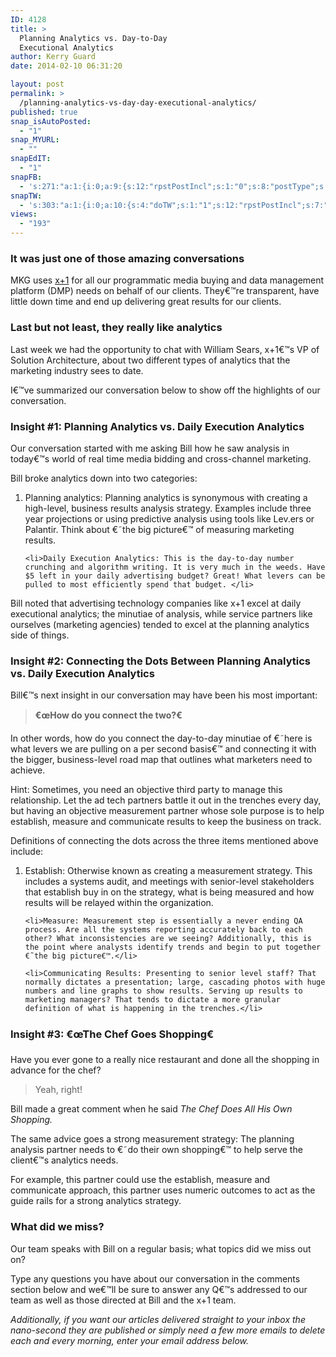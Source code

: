 ```yaml
---
ID: 4128
title: >
  Planning Analytics vs. Day-to-Day
  Executional Analytics
author: Kerry Guard
date: 2014-02-10 06:31:20

layout: post
permalink: >
  /planning-analytics-vs-day-day-executional-analytics/
published: true
snap_isAutoPosted:
  - "1"
snap_MYURL:
  - ""
snapEdIT:
  - "1"
snapFB:
  - 's:271:"a:1:{i:0;a:9:{s:12:"rpstPostIncl";s:1:"0";s:8:"postType";s:1:"A";s:10:"AttachPost";s:1:"2";s:10:"SNAPformat";s:51:"New post (%TITLE%) has been published on %SITENAME%";s:9:"isAutoImg";s:1:"A";s:8:"imgToUse";b:0;s:9:"isAutoURL";s:1:"A";s:8:"urlToUse";b:0;s:4:"doFB";i:0;}}";'
snapTW:
  - 's:303:"a:1:{i:0;a:10:{s:4:"doTW";s:1:"1";s:12:"rpstPostIncl";s:7:"nxsi0tw";s:10:"SNAPformat";s:15:"%TITLE% - %URL%";s:8:"attchImg";s:1:"1";s:9:"isAutoImg";s:1:"A";s:8:"imgToUse";b:0;s:11:"isPrePosted";s:1:"1";s:8:"isPosted";s:1:"1";s:4:"pgID";s:18:"432923385882877952";s:5:"pDate";s:19:"2014-02-10 17:05:53";}}";'
views:
  - "193"
---
```

<h3>It was just one of those amazing conversations</h3>

<p>MKG uses <a href="http://www.xplusone.net/" target="_blank">x+1</a> for all our programmatic media  buying and data management platform (DMP) needs on behalf of our clients. They€™re transparent, have little down time and end up delivering great results for our clients.</p>

<h3>Last but not least, they really like analytics</h3>

<p>Last week we had the opportunity to chat with William Sears, x+1€™s VP of Solution Architecture, about two different types of analytics that the marketing industry sees to date.</p>

<p>I€™ve summarized our conversation below to show off the highlights of our conversation.</p>

<!--more-->

<h3>Insight #1: Planning Analytics vs. Daily Execution Analytics</h3>

<p>Our conversation started with me asking Bill how he saw analysis in today€™s world of real time media bidding and cross-channel marketing.</p>

<p>Bill broke analytics down into two categories:</p>

<ol>
	<li>Planning analytics: Planning analytics is synonymous with creating a high-level, business results analysis strategy. Examples include three year projections or using predictive analysis using tools like Lev.ers or Palantir. Think about €˜the big picture€™ of measuring marketing results.</li>

	<li>Daily Execution Analytics: This is the day-to-day number crunching and algorithm writing. It is very much in the weeds. Have $5 left in your daily advertising budget? Great! What levers can be pulled to most efficiently spend that budget. </li>
</ol>

<p>Bill noted that advertising technology companies like x+1 excel at daily executional analytics; the minutiae of analysis, while service partners like ourselves (marketing agencies) tended to excel at the planning analytics side of things.</p>

<h3>Insight #2: Connecting the Dots Between Planning Analytics vs. Daily Execution Analytics</h3>

<p>Bill€™s next insight in our conversation may have been his most important:</p>

<blockquote><strong>€œHow do you connect the two?€</blockquote></strong>

<p>In other words, how do you connect the day-to-day minutiae of €˜here is what levers we are pulling on a per second basis€™ and connecting it with the bigger, business-level road map that outlines what marketers need to achieve.</p>

<p>Hint: Sometimes, you need an objective third party to manage this relationship. Let the ad tech partners battle it out in the trenches every day, but having an objective measurement partner whose sole purpose is to help establish, measure and communicate results to keep the business on track.</p>

<p>Definitions of connecting the dots across the three items mentioned above include:</p>

<ol>
	<li>Establish: Otherwise known as creating a measurement strategy. This includes a systems audit, and meetings with senior-level stakeholders that establish buy in on the strategy, what is being measured and how results will be relayed within the organization.</li>

	<li>Measure: Measurement step is essentially a never ending QA process. Are all the systems reporting accurately back to each other? What inconsistencies are we seeing? Additionally, this is the point where analysts identify trends and begin to put together €˜the big picture€™.</li>

	<li>Communicating Results: Presenting to senior level staff? That normally dictates a presentation; large, cascading photos with huge numbers and line graphs to show results. Serving up results to marketing managers? That tends to dictate a more granular definition of what is happening in the trenches.</li>
</ol> 

<h3>Insight #3: €œThe Chef Goes Shopping€</h3>

<p>Have you ever gone to a really nice restaurant and done all the shopping in advance for the chef?</p>

<blockquote>Yeah, right!</blockquote>

<p>Bill made a great comment when he said <em>The Chef Does All His Own Shopping.</em></p>

<p>The same advice goes a strong measurement strategy: The planning analysis partner needs to €˜do their own shopping€™ to help serve the client€™s analytics needs.</p>

<p>For example, this partner could use the establish, measure and communicate approach, this partner uses numeric outcomes to act as the guide rails for a strong analytics strategy.</p>

<h3>What did we miss?</h3>

<p>Our team speaks with Bill on a regular basis; what topics did we miss out on?</p>

<p>Type any questions you have about our conversation in the comments section below and we€™ll be sure to answer any Q€™s addressed to our team as well as those directed at Bill and the x+1 team.</p>

<p><em> Additionally, if you want our articles delivered straight to your inbox the nano-second they are published or simply need a few more emails to delete each and every morning, enter your email address below.</p></em>